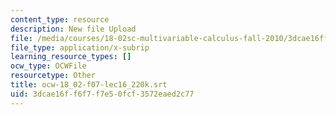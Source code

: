 ```yaml
---
content_type: resource
description: New file Upload
file: /media/courses/18-02sc-multivariable-calculus-fall-2010/3dcae16ff6f7f7e50fcf3572eaed2c77_ocw-18_02-f07-lec16_220k.srt
file_type: application/x-subrip
learning_resource_types: []
ocw_type: OCWFile
resourcetype: Other
title: ocw-18_02-f07-lec16_220k.srt
uid: 3dcae16f-f6f7-f7e5-0fcf-3572eaed2c77
---
```


